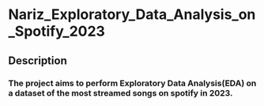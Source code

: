 # Nariz_Exploratory_Data_Analysis_on_Spotify_2023

## Description
### The project aims to perform Exploratory Data Analysis(EDA) on a dataset of the most streamed songs on spotify in 2023.

